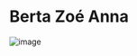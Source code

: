 # Berta Zoé Anna
![image](https://github.com/Wendesday36/Kiralynok/assets/115298982/998950b7-0fa9-4a65-8053-771d39abd7ae)

